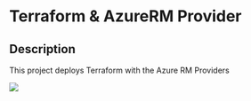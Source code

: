 # Terraform & AzureRM Provider

## Description

This project deploys Terraform with the Azure RM Providers

<a href="https://portal.azure.com/#create/Microsoft.Template/uri/https%3A%2F%2Fraw.githubusercontent.com%2Fmichael-golfi%2Fterraform-deploy%2Fmaster%2Fazuredeploy.json" target="_blank">
    <img src="http://azuredeploy.net/deploybutton.png"/>
</a>